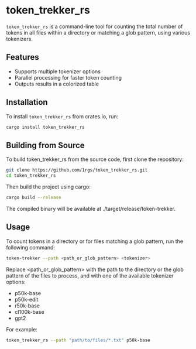 # token_trekker_rs

`token_trekker_rs` is a command-line tool for counting the total number of tokens in all files within a directory or matching a glob pattern, using various tokenizers.

## Features

- Supports multiple tokenizer options
- Parallel processing for faster token counting
- Outputs results in a colorized table

## Installation

To install `token_trekker_rs` from crates.io, run:

```sh
cargo install token_trekker_rs
```

## Building from Source

To build token_trekker_rs from the source code, first clone the repository:

```sh
git clone https://github.com/1rgs/token_trekker_rs.git
cd token_trekker_rs
```

Then build the project using cargo:

```sh
cargo build --release
```

The compiled binary will be available at ./target/release/token-trekker.

## Usage

To count tokens in a directory or for files matching a glob pattern, run the following command:

```sh
token-trekker --path <path_or_glob_pattern> <tokenizer>
```

Replace <path_or_glob_pattern> with the path to the directory or the glob pattern of the files to process, and <tokenizer> with one of the available tokenizer options:

- p50k-base
- p50k-edit
- r50k-base
- cl100k-base
- gpt2

For example:

```sh
token_trekker_rs --path "path/to/files/*.txt" p50k-base
```

